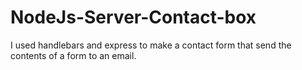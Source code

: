 # NodeJs-Server-Contact-box
I used handlebars and express to make a contact form that send the contents of a form to an email. 
